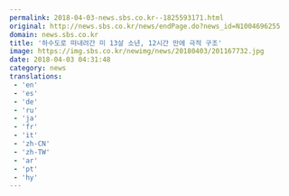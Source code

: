 ```yaml
---
permalink: 2018-04-03-news.sbs.co.kr--1825593171.html
original: http://news.sbs.co.kr/news/endPage.do?news_id=N1004696255
domain: news.sbs.co.kr
title: '하수도로 떠내려간 미 13살 소년, 12시간 만에 극적 구조'
image: https://img.sbs.co.kr/newimg/news/20180403/201167732.jpg
date: 2018-04-03 04:31:48
category: news
translations: 
 - 'en'
 - 'es'
 - 'de'
 - 'ru'
 - 'ja'
 - 'fr'
 - 'it'
 - 'zh-CN'
 - 'zh-TW'
 - 'ar'
 - 'pt'
 - 'hy'
---
```


